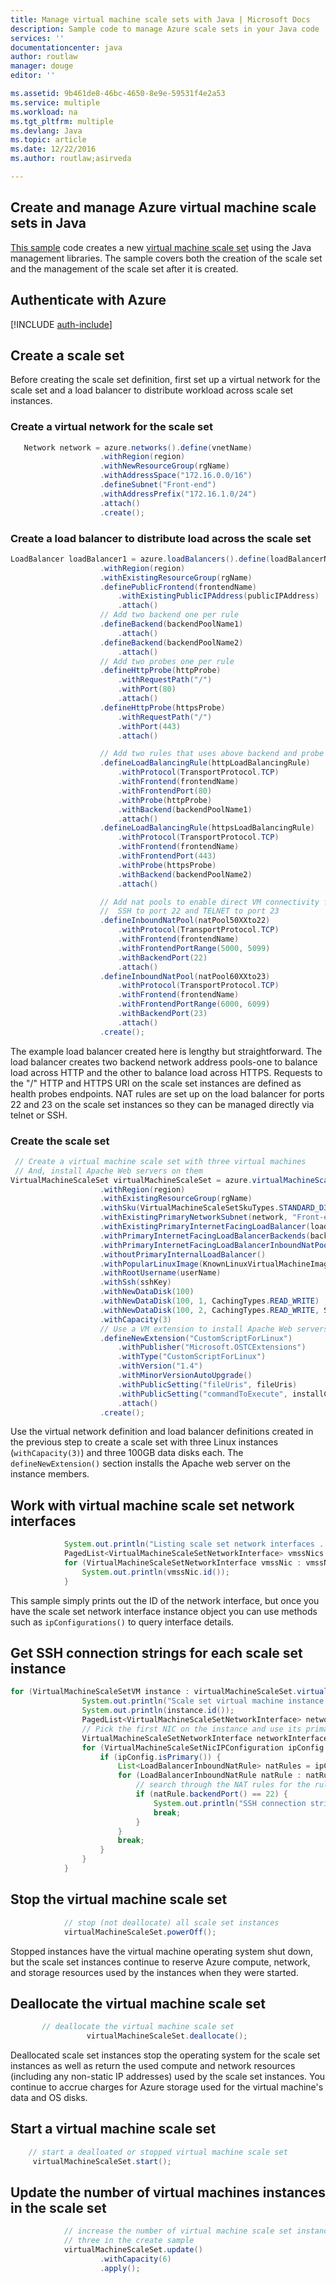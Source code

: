 ```yaml
---
title: Manage virtual machine scale sets with Java | Microsoft Docs
description: Sample code to manage Azure scale sets in your Java code
services: ''
documentationcenter: java
author: routlaw
manager: douge
editor: ''

ms.assetid: 9b461de8-46bc-4650-8e9e-59531f4e2a53
ms.service: multiple
ms.workload: na
ms.tgt_pltfrm: multiple
ms.devlang: Java
ms.topic: article
ms.date: 12/22/2016
ms.author: routlaw;asirveda

---
```


## Create and manage Azure virtual machine scale sets in Java

[This sample](https://github.com/Azure-Samples/compute-java-manage-virtual-machine-scale-sets) code creates a new [virtual machine scale set](https://docs.microsoft.com/en-us/azure/virtual-machine-scale-sets/virtual-machine-scale-sets-overview) using the Java management libraries. The sample covers both the creation of the scale set and the management of the scale set after it is created.

## Authenticate with Azure

[!INCLUDE [auth-include](_shared/auth-include.md)]

## Create a scale set

Before creating the scale set definition, first set up a virtual network for the scale set and a load balancer to distribute workload across scale set instances.

### Create a virtual network for the scale set

```java
   Network network = azure.networks().define(vnetName)
                    .withRegion(region)
                    .withNewResourceGroup(rgName)
                    .withAddressSpace("172.16.0.0/16")
                    .defineSubnet("Front-end")
                    .withAddressPrefix("172.16.1.0/24")
                    .attach()
                    .create();
```

### Create a load balancer to distribute load across the scale set

```java
LoadBalancer loadBalancer1 = azure.loadBalancers().define(loadBalancerName1)
                    .withRegion(region)
                    .withExistingResourceGroup(rgName)
                    .definePublicFrontend(frontendName)
                        .withExistingPublicIPAddress(publicIPAddress)
                        .attach()
                    // Add two backend one per rule
                    .defineBackend(backendPoolName1)
                        .attach()
                    .defineBackend(backendPoolName2)
                        .attach()
                    // Add two probes one per rule
                    .defineHttpProbe(httpProbe)
                        .withRequestPath("/")
                        .withPort(80)
                        .attach()
                    .defineHttpProbe(httpsProbe)
                        .withRequestPath("/")
                        .withPort(443)
                        .attach()

                    // Add two rules that uses above backend and probe
                    .defineLoadBalancingRule(httpLoadBalancingRule)
                        .withProtocol(TransportProtocol.TCP)
                        .withFrontend(frontendName)
                        .withFrontendPort(80)
                        .withProbe(httpProbe)
                        .withBackend(backendPoolName1)
                        .attach()
                    .defineLoadBalancingRule(httpsLoadBalancingRule)
                        .withProtocol(TransportProtocol.TCP)
                        .withFrontend(frontendName)
                        .withFrontendPort(443)
                        .withProbe(httpsProbe)
                        .withBackend(backendPoolName2)
                        .attach()

                    // Add nat pools to enable direct VM connectivity for
                    //  SSH to port 22 and TELNET to port 23
                    .defineInboundNatPool(natPool50XXto22)
                        .withProtocol(TransportProtocol.TCP)
                        .withFrontend(frontendName)
                        .withFrontendPortRange(5000, 5099)
                        .withBackendPort(22)
                        .attach()
                    .defineInboundNatPool(natPool60XXto23)
                        .withProtocol(TransportProtocol.TCP)
                        .withFrontend(frontendName)
                        .withFrontendPortRange(6000, 6099)
                        .withBackendPort(23)
                        .attach()
                    .create();
```

The example load balancer created here is lengthy but straightforward. The load balancer creates two backend network address pools-one to balance load across HTTP and the other to balance load across HTTPS. Requests to the "/" HTTP and HTTPS URI on the scale set instances are defined as health probes endpoints. NAT rules are set up on the load balancer for ports 22 and 23 on the scale set instances so they can be managed directly via telnet or SSH.

### Create the scale set
 
```java
 // Create a virtual machine scale set with three virtual machines
 // And, install Apache Web servers on them
VirtualMachineScaleSet virtualMachineScaleSet = azure.virtualMachineScaleSets().define(vmssName)
                    .withRegion(region)
                    .withExistingResourceGroup(rgName)
                    .withSku(VirtualMachineScaleSetSkuTypes.STANDARD_D3_V2)
                    .withExistingPrimaryNetworkSubnet(network, "Front-end")
                    .withExistingPrimaryInternetFacingLoadBalancer(loadBalancer1)
                    .withPrimaryInternetFacingLoadBalancerBackends(backendPoolName1, backendPoolName2)
                    .withPrimaryInternetFacingLoadBalancerInboundNatPools(natPool50XXto22, natPool60XXto23)
                    .withoutPrimaryInternalLoadBalancer()
                    .withPopularLinuxImage(KnownLinuxVirtualMachineImage.UBUNTU_SERVER_16_04_LTS)
                    .withRootUsername(userName)
                    .withSsh(sshKey)
                    .withNewDataDisk(100)
                    .withNewDataDisk(100, 1, CachingTypes.READ_WRITE)
                    .withNewDataDisk(100, 2, CachingTypes.READ_WRITE, StorageAccountTypes.STANDARD_LRS)
                    .withCapacity(3)
                    // Use a VM extension to install Apache Web servers
                    .defineNewExtension("CustomScriptForLinux")
                        .withPublisher("Microsoft.OSTCExtensions")
                        .withType("CustomScriptForLinux")
                        .withVersion("1.4")
                        .withMinorVersionAutoUpgrade()
                        .withPublicSetting("fileUris", fileUris)
                        .withPublicSetting("commandToExecute", installCommand)
                        .attach()
                    .create();
```

Use the virtual network definition and load balancer definitions created in the previous step to create a scale set with three Linux instances (`withCapacity(3)`) and three 100GB data disks each. The `defineNewExtension()` section installs the Apache web server on the instance members.

## Work with virtual machine scale set network interfaces

```java
            System.out.println("Listing scale set network interfaces ...");
            PagedList<VirtualMachineScaleSetNetworkInterface> vmssNics = virtualMachineScaleSet.listNetworkInterfaces();
            for (VirtualMachineScaleSetNetworkInterface vmssNic : vmssNics) {
                System.out.println(vmssNic.id());
            }
```

This sample simply prints out the ID of the network interface, but once you have the scale set network interface instance object you can use methods such as `ipConfigurations()` to query interface details.

## Get SSH connection strings for each scale set instance

```java
for (VirtualMachineScaleSetVM instance : virtualMachineScaleSet.virtualMachines().list()) {
                System.out.println("Scale set virtual machine instance #" + instance.instanceId());
                System.out.println(instance.id());
                PagedList<VirtualMachineScaleSetNetworkInterface> networkInterfaces = instance.listNetworkInterfaces();
                // Pick the first NIC on the instance and use its primary IP address
                VirtualMachineScaleSetNetworkInterface networkInterface = networkInterfaces.get(0);
                for (VirtualMachineScaleSetNicIPConfiguration ipConfig : networkInterface.ipConfigurations().values()) {
                    if (ipConfig.isPrimary()) {
                        List<LoadBalancerInboundNatRule> natRules = ipConfig.listAssociatedLoadBalancerInboundNatRules();
                        for (LoadBalancerInboundNatRule natRule : natRules) {
                            // search through the NAT rules for the rule matching the inbound SSH port on the backend for this IP address
                            if (natRule.backendPort() == 22) {
                                System.out.println("SSH connection string: " + userName + "@" + publicIPAddress.fqdn() + ":" + natRule.frontendPort());
                                break;
                            }
                        }
                        break;
                    }
                }
            }
```

## Stop the virtual machine scale set

```java
            // stop (not deallocate) all scale set instances
            virtualMachineScaleSet.powerOff();
```

Stopped instances have the virtual machine operating system shut down, but the scale set instances continue to reserve Azure compute, network, and storage resources used by the
instances when they were started.

## Deallocate the virtual machine scale set

```java
       // deallocate the virtual machine scale set
                 virtualMachineScaleSet.deallocate();
```

Deallocated scale set instances stop the operating system for the scale set instances as well as return the used compute and network resources (including any non-static IP addresses) used by the scale set instances. You continue to accrue charges for Azure storage used for the virtual machine's data and OS disks. 

## Start a virtual machine scale set

```java
    // start a dealloated or stopped virtual machine scale set
     virtualMachineScaleSet.start();
```

## Update the number of virtual machines instances in the scale set
```java
            // increase the number of virtual machine scale set instances to six from the
            // three in the create sample
            virtualMachineScaleSet.update()
                    .withCapacity(6)
                    .apply();
```


